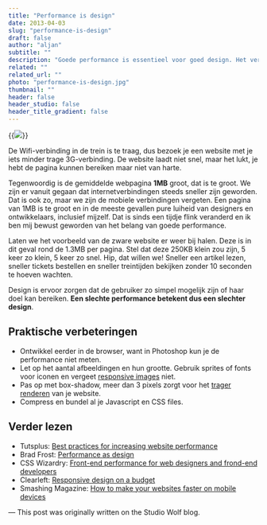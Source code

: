 ```yaml
---
title: "Performance is design"
date: 2013-04-03
slug: "performance-is-design"
draft: false
author: "aljan"
subtitle: ""
description: "Goede performance is essentieel voor goed design. Het verkleinen van pagina’s, optimaliseren van afbeeldingen en minimaliseren van code verbetert de snelheid, wat de gebruikerservaring en het design zelf ten goede komt."
related: ""
related_url: ""
photo: "performance-is-design.jpg"
thumbnail: ""
header: false
header_studio: false
header_title_gradient: false
---
```


{{<image src="performance-is-design.jpg">}}

De Wifi-verbinding in de trein is te traag, dus bezoek je een website met je iets minder trage 3G-verbinding. De website laadt niet snel, maar het lukt, je hebt de pagina kunnen bereiken maar niet van harte.

Tegenwoordig is de gemiddelde webpagina **1MB** groot, dat is te groot. We zijn er vanuit gegaan dat internetverbindingen steeds sneller zijn geworden. Dat is ook zo, maar we zijn de mobiele verbindingen vergeten. Een pagina van 1MB is te groot en in de meeste gevallen pure luiheid van designers en ontwikkelaars, inclusief mijzelf. Dat is sinds een tijdje flink veranderd en ik ben mij bewust geworden van het belang van goede performance.

Laten we het voorbeeld van de zware website er weer bij halen. Deze is in dit geval rond de 1.3MB per pagina. Stel dat deze 250KB klein zou zijn, 5 keer zo klein, 5 keer zo snel. Hip, dat willen we! Sneller een artikel lezen, sneller tickets bestellen en sneller treintijden bekijken zonder 10 seconden te hoeven wachten.

Design is ervoor zorgen dat de gebruiker zo simpel mogelijk zijn of haar doel kan bereiken. **Een slechte performance betekent dus een slechter design**.

## Praktische verbeteringen

- Ontwikkel eerder in de browser, want in Photoshop kun je de performance niet meten.
- Let op het aantal afbeeldingen en hun grootte. Gebruik sprites of fonts voor iconen en vergeet [responsive images](http://blog.cloudfour.com/8-guidelines-and-1-rule-for-responsive-images/) niet.
- Pas op met box-shadow, meer dan 3 pixels zorgt voor het [trager renderen](http://nerds.airbnb.com/box-shadows-are-expensive-to-paint) van je website.
- Compress en bundel al je Javascript en CSS files.

## Verder lezen

- Tutsplus: [Best practices for increasing website performance](http://webdesign.tutsplus.com/tutorials/workflow-tutorials/best-practices-for-increasing-web-site-performance/)
- Brad Frost: [Performance as design](https://bradfrost.com/blog/post/performance-as-design/)
- CSS Wizardry: [Front-end performance for web designers and frond-end developers](https://csswizardry.com/2013/01/front-end-performance-for-web-designers-and-front-end-developers/)
- Clearleft: [Responsive design on a budget](https://clearleft.com/thinking/responsive-design-on-a-budget)
- Smashing Magazine: [How to make your websites faster on mobile devices](http://mobile.smashingmagazine.com/2013/04/03/build-fast-loading-mobile-website/)

— This post was originally written on the Studio Wolf blog.
